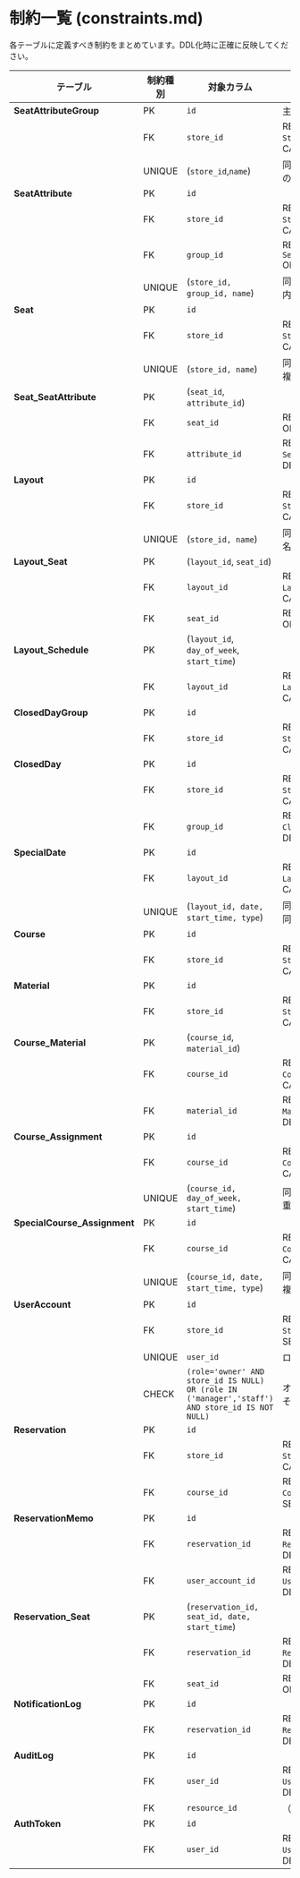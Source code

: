 # 制約一覧 (constraints.md)

各テーブルに定義すべき制約をまとめています。DDL化時に正確に反映してください。

| テーブル                          | 制約種別   | 対象カラム                                                                                           | 参照先／条件／詳細                                             |
| ----------------------------- | ------ | ----------------------------------------------------------------------------------------------- | ----------------------------------------------------- |
| **SeatAttributeGroup**        | PK     | `id`                                                                                            | 主キー、自動採番                                              |
|                               | FK     | `store_id`                                                                                      | REFERENCES `Store(id)` ON DELETE CASCADE              |
|                               | UNIQUE | (`store_id`,`name`)                                                                             | 同一店舗内でグループ名の重複禁止                                      |
| **SeatAttribute**             | PK     | `id`                                                                                            |                                                       |
|                               | FK     | `store_id`                                                                                      | REFERENCES `Store(id)` ON DELETE CASCADE              |
|                               | FK     | `group_id`                                                                                      | REFERENCES `SeatAttributeGroup(id)` ON DELETE CASCADE |
|                               | UNIQUE | (`store_id, group_id, name`)                                                                    | 同一店舗・同一グループ内で属性名重複禁止                                  |
| **Seat**                      | PK     | `id`                                                                                            |                                                       |
|                               | FK     | `store_id`                                                                                      | REFERENCES `Store(id)` ON DELETE CASCADE              |
|                               | UNIQUE | (`store_id, name`)                                                                              | 同一店舗内で座席名称重複禁止                                        |
| **Seat\_SeatAttribute**       | PK     | (`seat_id`, `attribute_id`)                                                                     |                                                       |
|                               | FK     | `seat_id`                                                                                       | REFERENCES `Seat(id)` ON DELETE CASCADE               |
|                               | FK     | `attribute_id`                                                                                  | REFERENCES `SeatAttribute(id)` ON DELETE CASCADE      |
| **Layout**                    | PK     | `id`                                                                                            |                                                       |
|                               | FK     | `store_id`                                                                                      | REFERENCES `Store(id)` ON DELETE CASCADE              |
|                               | UNIQUE | (`store_id, name`)                                                                              | 同一店舗内でレイアウト名重複禁止                                      |
| **Layout\_Seat**              | PK     | (`layout_id`, `seat_id`)                                                                        |                                                       |
|                               | FK     | `layout_id`                                                                                     | REFERENCES `Layout(id)` ON DELETE CASCADE             |
|                               | FK     | `seat_id`                                                                                       | REFERENCES `Seat(id)` ON DELETE CASCADE               |
| **Layout\_Schedule**          | PK     | (`layout_id`, `day_of_week`, `start_time`)                                                      |                                                       |
|                               | FK     | `layout_id`                                                                                     | REFERENCES `Layout(id)` ON DELETE CASCADE             |
| **ClosedDayGroup**            | PK     | `id`                                                                                            |                                                       |
|                               | FK     | `store_id`                                                                                      | REFERENCES `Store(id)` ON DELETE CASCADE              |
| **ClosedDay**                 | PK     | `id`                                                                                            |                                                       |
|                               | FK     | `store_id`                                                                                      | REFERENCES `Store(id)` ON DELETE CASCADE              |
|                               | FK     | `group_id`                                                                                      | REFERENCES `ClosedDayGroup(id)` ON DELETE CASCADE     |
| **SpecialDate**               | PK     | `id`                                                                                            |                                                       |
|                               | FK     | `layout_id`                                                                                     | REFERENCES `Layout(id)` ON DELETE CASCADE             |
|                               | UNIQUE | (`layout_id, date, start_time, type`)                                                           | 同一レイアウト同日時に同種別設定禁止                                    |
| **Course**                    | PK     | `id`                                                                                            |                                                       |
|                               | FK     | `store_id`                                                                                      | REFERENCES `Store(id)` ON DELETE CASCADE              |
| **Material**                  | PK     | `id`                                                                                            |                                                       |
|                               | FK     | `store_id`                                                                                      | REFERENCES `Store(id)` ON DELETE CASCADE              |
| **Course\_Material**          | PK     | (`course_id`, `material_id`)                                                                    |                                                       |
|                               | FK     | `course_id`                                                                                     | REFERENCES `Course(id)` ON DELETE CASCADE             |
|                               | FK     | `material_id`                                                                                   | REFERENCES `Material(id)` ON DELETE CASCADE           |
| **Course\_Assignment**        | PK     | `id`                                                                                            |                                                       |
|                               | FK     | `course_id`                                                                                     | REFERENCES `Course(id)` ON DELETE CASCADE             |
|                               | UNIQUE | (`course_id, day_of_week, start_time`)                                                          | 同一コース同曜日同時刻重複禁止                                       |
| **SpecialCourse\_Assignment** | PK     | `id`                                                                                            |                                                       |
|                               | FK     | `course_id`                                                                                     | REFERENCES `Course(id)` ON DELETE CASCADE             |
|                               | UNIQUE | (`course_id, date, start_time, type`)                                                           | 同一コース同日同種別重複禁止                                        |
| **UserAccount**               | PK     | `id`                                                                                            |                                                       |
|                               | FK     | `store_id`                                                                                      | REFERENCES `Store(id)` ON DELETE SET NULL             |
|                               | UNIQUE | `user_id`                                                                                       | ログインIDユニーク                                            |
|                               | CHECK  | `(role='owner' AND store_id IS NULL) OR (role IN ('manager','staff') AND store_id IS NOT NULL)` | オーナーは店舗未所属、その他は店舗所属必須                                 |
| **Reservation**               | PK     | `id`                                                                                            |                                                       |
|                               | FK     | `store_id`                                                                                      | REFERENCES `Store(id)` ON DELETE CASCADE              |
|                               | FK     | `course_id`                                                                                     | REFERENCES `Course(id)` ON DELETE SET NULL            |
| **ReservationMemo**           | PK     | `id`                                                                                            |                                                       |
|                               | FK     | `reservation_id`                                                                                | REFERENCES `Reservation(id)` ON DELETE CASCADE        |
|                               | FK     | `user_account_id`                                                                               | REFERENCES `UserAccount(id)` ON DELETE SET NULL       |
| **Reservation\_Seat**         | PK     | (`reservation_id, seat_id, date, start_time`)                                                   |                                                       |
|                               | FK     | `reservation_id`                                                                                | REFERENCES `Reservation(id)` ON DELETE CASCADE        |
|                               | FK     | `seat_id`                                                                                       | REFERENCES `Seat(id)` ON DELETE CASCADE               |
| **NotificationLog**           | PK     | `id`                                                                                            |                                                       |
|                               | FK     | `reservation_id`                                                                                | REFERENCES `Reservation(id)` ON DELETE CASCADE        |
| **AuditLog**                  | PK     | `id`                                                                                            |                                                       |
|                               | FK     | `user_id`                                                                                       | REFERENCES `UserAccount(id)` ON DELETE SET NULL       |
|                               | FK     | `resource_id`                                                                                   | （任意リソース参照）                                            |
| **AuthToken**                 | PK     | `id`                                                                                            |                                                       |
|                               | FK     | `user_id`                                                                                       | REFERENCES `UserAccount(id)` ON DELETE CASCADE        |
